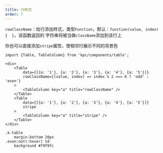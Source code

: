 ```yaml
---
title: 行样式
order: 7
---
```


`rowClassName`：给行添加样式，类型`Function`，默认：`function(value, index) {  }`，该函数返回的
字符串将被当做`className`添加到该行上

你也可以直接添加`stripe`属性，使相邻行展示不同的背景色

```vdt
import {Table, TableColumn} from 'kpc/components/table';

<div>
    <Table
        data={[{a: '1'}, {a: '2'}, {a: '3'}, {a: '4'}, {a: '5'}]} 
        rowClassName={(value, index) => index % 2 === 0 ? 'odd' : 'even'}
    >
        <TableColumn key="a" title="rowClassName" /> 
    </Table>
    <Table
        data={[{a: '1'}, {a: '2'}, {a: '3'}, {a: '4'}, {a: '5'}]} 
        stripe
    >
        <TableColumn key="a" title="stripe" /> 
    </Table>
</div>
```

```styl
.k-table
    margin-bottom 20px
.even:not(:hover) td
    background #f9f9fc
```








